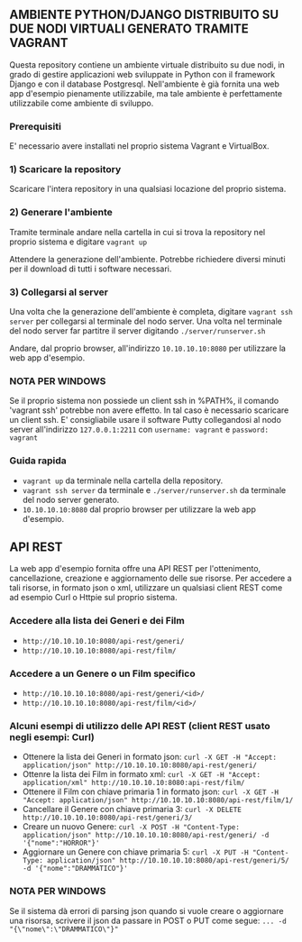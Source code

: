 ## AMBIENTE PYTHON/DJANGO DISTRIBUITO SU DUE NODI VIRTUALI GENERATO TRAMITE VAGRANT

Questa repository contiene un ambiente virtuale distribuito su due nodi, in grado di gestire applicazioni web sviluppate in Python con il framework Django e con il database Postgresql. Nell'ambiente è già fornita una web app d'esempio pienamente utilizzabile, ma tale ambiente è perfettamente utilizzabile come ambiente di sviluppo.

### Prerequisiti
E' necessario avere installati nel proprio sistema Vagrant e VirtualBox.

### 1) Scaricare la repository
Scaricare l'intera repository in una qualsiasi locazione del proprio sistema.

### 2) Generare l'ambiente
Tramite terminale andare nella cartella in cui si trova la repository nel proprio sistema e digitare ```vagrant up```

Attendere la generazione dell'ambiente. Potrebbe richiedere diversi minuti per il download di tutti i software necessari.

### 3) Collegarsi al server
Una volta che la generazione dell'ambiente è completa, digitare ```vagrant ssh server``` per collegarsi al terminale del nodo server. Una volta nel terminale del nodo server far partitre il server digitando ```./server/runserver.sh```

Andare, dal proprio browser, all'indirizzo ```10.10.10.10:8080``` per utilizzare la web app d'esempio.
### NOTA PER WINDOWS
Se il proprio sistema non possiede un client ssh in %PATH%, il comando 'vagrant ssh' potrebbe non avere effetto. In tal caso è necessario scaricare un client ssh. E' consigliabile usare il software Putty collegandosi al nodo server all'indirizzo ```127.0.0.1:2211``` con ```username: vagrant``` e ```password: vagrant```

### Guida rapida
* ```vagrant up``` da terminale nella cartella della repository.
* ```vagrant ssh server``` da terminale e ```./server/runserver.sh``` da terminale del nodo server generato.
* ```10.10.10.10:8080``` dal proprio browser per utilizzare la web app d'esempio.

## API REST
La web app d'esempio fornita offre una API REST per l'ottenimento, cancellazione, creazione e aggiornamento delle sue risorse.
Per accedere a tali risorse, in formato json o xml, utilizzare un qualsiasi client REST come ad esempio Curl o Httpie sul proprio sistema.

### Accedere alla lista dei Generi e dei Film
* ```http://10.10.10.10:8080/api-rest/generi/```
* ```http://10.10.10.10:8080/api-rest/film/```

### Accedere a un Genere o un Film specifico
* ```http://10.10.10.10:8080/api-rest/generi/<id>/```
* ```http://10.10.10.10:8080/api-rest/film/<id>/```

### Alcuni esempi di utilizzo delle API REST (client REST usato negli esempi: Curl)
* Ottenere la lista dei Generi in formato json: ```curl -X GET -H "Accept: application/json" http://10.10.10.10:8080/api-rest/generi/```
* Ottenre la lista dei Film in formato xml: ```curl -X GET -H "Accept: application/xml" http://10.10.10.10:8080:api-rest/film/```
* Ottenere il Film con chiave primaria 1 in formato json: ```curl -X GET -H "Accept: application/json" http://10.10.10.10:8080/api-rest/film/1/```
* Cancellare il Genere con chiave primaria 3: ```curl -X DELETE http://10.10.10.10:8080/api-rest/generi/3/```
* Creare un nuovo Genere: ```curl -X POST -H "Content-Type: application/json" http://10.10.10.10:8080/api-rest/generi/ -d '{"nome":"HORROR"}'```
* Aggiornare un Genere con chiave primaria 5: ```curl -X PUT -H "Content-Type: application/json" http://10.10.10.10:8080/api-rest/generi/5/ -d '{"nome":"DRAMMATICO"}'```
### NOTA PER WINDOWS
Se il sistema dà errori di parsing json quando si vuole creare o aggiornare una risorsa, scrivere il json da passare in POST o PUT come segue: ```... -d "{\"nome\":\"DRAMMATICO\"}"```